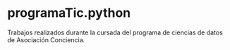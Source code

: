 # programaTic.python
Trabajos realizados durante la cursada del programa de ciencias de datos de Asociación Conciencia.
